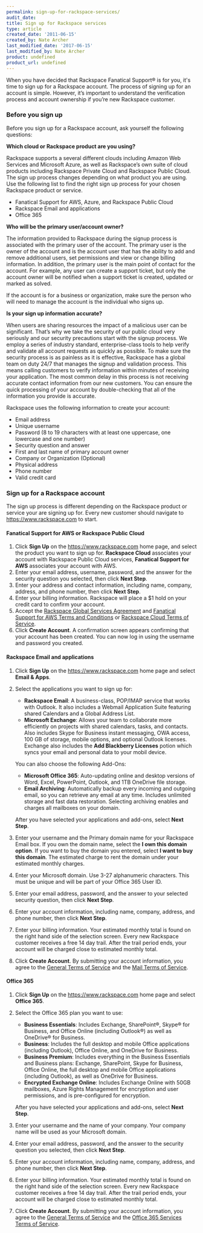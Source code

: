 ```yaml
---
permalink: sign-up-for-rackspace-services/
audit_date:
title: Sign up for Rackspace services
type: article
created_date: '2011-06-15'
created_by: Nate Archer
last_modified_date: '2017-06-15'
last_modified_by: Nate Archer
product: undefined
product_url: undefined
---
```


When you have decided that Rackspace Fanatical Support&reg; is for you, it's time to sign up for a Rackspace account. The process of signing up for an account is simple. However, it’s important to understand the verification process and account ownership if you’re new Rackspace customer.

### Before you sign up

Before you sign up for a Rackspace account, ask yourself the following questions:

**Which cloud or Rackspace product are you using?**

Rackspace supports a several different clouds including Amazon Web Services and Microsoft Azure, as well as Rackspace’s own suite of cloud products including Rackspace Private Cloud and Rackspace Public Cloud. The sign up process changes depending on what product you are using. Use the following list to find the right sign up process for your chosen Rackspace product or service.

-	Fanatical Support for AWS, Azure, and Rackspace Public Cloud
-	Rackspace Email and applications
-	Office 365

**Who will be the primary user/account owner?**

The information provided to Rackspace during the signup process is associated with the primary user of the account. The primary user is the owner of the account and is the account user that has the ability to add and remove additional users, set permissions and view or change billing information. In addition, the primary user is the main point of contact for the account. For example, any user can create a support ticket, but only the account owner will be notified when a support ticket is created, updated or marked as solved.

If the account is for a business or organization, make sure the person who will need to manage the account is the individual who signs up.

**Is your sign up information accurate?**

When users are sharing resources the impact of a malicious user can be significant. That’s why we take the security of our public cloud very seriously and our security precautions start with the signup process. We employ a series of industry standard, enterprise-class tools to help verify and validate all account requests as quickly as possible. To make sure the security process is as painless as it is effective, Rackspace has a global team on duty 24/7 that manages the signup and validation process. This means calling customers to verify information within minutes of receiving your application. The most common delay in this process is not receiving accurate contact information from our new customers. You can ensure the quick processing of your account by double-checking that all of the information you provide is accurate.

Rackspace uses the following information to create your account:

- Email address
- Unique username
- Password (8 to 19 characters with at least one uppercase, one lowercase and one number)
- Security question and answer
- First and last name of primary account owner
- Company or Organization (Optional)
- Physical address
- Phone number
- Valid credit card

### Sign up for a Rackspace account

The sign up process is different depending on the Rackspace product or service your are signing up for. Every new customer should navigate to https://www.rackspace.com to start.

#### Fanatical Support for AWS or Rackspace Public Cloud

1. Click **Sign Up** on the https://www.rackspace.com home page, and select the product you want to sign up for. **Rackspace Cloud** associates your account with Rackspace Public Cloud services, **Fanatical Support for AWS** associates your account with AWS.
2. Enter your email address, username, password, and the answer for the security question you selected, then click **Next Step**.
3. Enter your address and contact information, including name, company, address, and phone number, then click **Next Step**.
4. Enter your billing information. Rackspace will place a $1 hold on your credit card to confirm your account.
5. Accept the [Rackspace Global Services Agreement](https://www.rackspace.com/information/legal/GSA) and [Fanatical Support for AWS Terms and Conditions](https://www.rackspace.com/information/legal/awssupport) or [Rackspace Cloud Terms of Service](https://www.rackspace.com/information/legal/cloud/tos).
6. Click **Create Account**. A confirmation screen appears confirming that your account has been created. You can now log in using the username and password you created.

#### Rackspace Email and applications

1. Click **Sign Up** on the https://www.rackspace.com home page and select **Email & Apps**.
2. Select the applications you want to sign up for:

      - **Rackspace Email**: A business-class, POP/IMAP service that works with Outlook. It also includes a Webmail Application Suite featuring shared Calendars and a Global Address List.
      - **Microsoft Exchange**: Allows your team to collaborate more efficiently on projects with shared calendars, tasks, and contacts. Also includes Skype for Business instant messaging, OWA access, 100 GB of storage, mobile options, and optional Outlook licenses. Exchange also includes the **Add Blackberry Licenses** potion which syncs your email and personal data to your mobil device.

   You can also choose the following Add-Ons:

      - **Microsoft Office 365**: Auto-updating online and desktop versions of Word, Excel, PowerPoint, Outlook, and 1TB OneDrive file storage.
      - **Email Archiving**: Automatically backup every incoming and outgoing email, so you can retrieve any email at any time. Includes unlimited storage and fast data restoration. Selecting archiving enables and charges all mailboxes on your domain.

   After you have selected your applications and add-ons, select **Next Step**.

3. Enter your username and the Primary domain name for your Rackspace Email box. If you own the domain name, select the **I own this domain option**. If you want to buy the domain you entered, select **I want to buy this domain**. The estimated charge to rent the domain under your estimated monthly charges.
4. Enter your Microsoft domain. Use 3-27 alphanumeric characters. This must be unique and will be part of your Office 365 User ID.
5. Enter your email address, password, and the answer to your selected security question, then click **Next Step**.
6. Enter your account information, including name, company, address, and phone number, then click **Next Step**.
7. Enter your billing information. Your estimated monthly total is found on the right hand side of the selection screen. Every new Rackspace customer receives a free 14 day trail. After the trail period ends, your account will be charged close to estimated monthly total.
8. Click **Create Account**. By submitting your account information, you agree to the [General Terms of Service](https://www.rackspace.com/information/legal/generalterms) and the [Mail Terms of Service](https://www.rackspace.com/information/legal/mailterms).

#### Office 365

1. Click **Sign Up** on the https://www.rackspace.com home page and select **Office 365**.
2. Select the Office 365 plan you want to use:

     - **Business Essentials**: Includes Exchange, SharePoint®, Skype® for Business, and Office Online (including Outlook®) as well as OneDrive® for Business.
     - **Business**: Includes the full desktop and mobile Office applications (including Outlook), Office Online, and OneDrive for Business.
     - **Business Premium**: Includes everything in the Business Essentials and Business plans: Exchange, SharePoint, Skype for Business, Office Online, the full desktop and mobile Office applications (including Outlook), as well as OneDrive for Business.
     - **Encrypted Exchange Online**: Includes Exchange Online with 50GB mailboxes, Azure Rights Management for encryption and user permissions, and is pre-configured for encryption.

   After you have selected your applications and add-ons, select **Next Step**.

3. Enter your username and the name of your company. Your company name will be used as your Microsoft domain.
4. Enter your email address, password, and the answer to the security question you selected, then click **Next Step**.
5. Enter your account information, including name, company, address, and phone number, then click **Next Step**.
7. Enter your billing information. Your estimated monthly total is found on the right hand side of the selection screen. Every new Rackspace customer receives a free 14 day trail. After the trail period ends, your account will be charged close to estimated monthly total.
8. Click **Create Account**. By submitting your account information, you agree to the [General Terms of Service](https://www.rackspace.com/information/legal/generalterms) and the [Office 365 Services Terms of Service](https://www.rackspace.com/information/legal/office-365).
